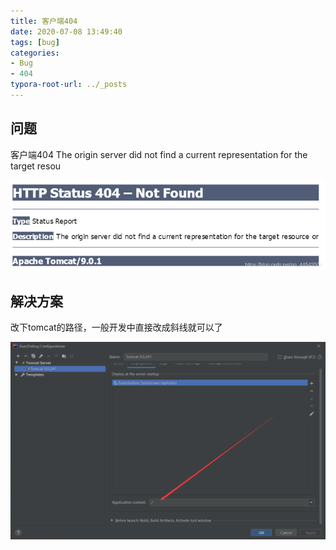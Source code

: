 ```yaml
---
title: 客户端404
date: 2020-07-08 13:49:40
tags: [bug]
categories: 
- Bug
- 404
typora-root-url: ../_posts
---
```


## 问题

客户端404 The origin server did not find a current representation for the target resou

![img](/../images/%E5%AE%A2%E6%88%B7%E7%AB%AF404/20200201162659355.png)

## 解决方案

改下tomcat的路径，一般开发中直接改成斜线就可以了

![image-20200708135257509](/../images/%E5%AE%A2%E6%88%B7%E7%AB%AF404/image-20200708135257509.png)

